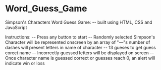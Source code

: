 # Word_Guess_Game

Simpson's Characters Word Guess Game:
    -- built using HTML, CSS and JavaScript

Instructions:
    -- Press any button to start
    -- Randomly selected Simpson's Character will be represented onscreen by an array of "—"s
            number of dashes will present letters in name of character
    -- 13 gueses to get guess corect name
    -- Incorrectly guessed letters will be displayed on screen
    -- Once character name is guessed correct or guesses reach 0, an alert will indicate win or loss
